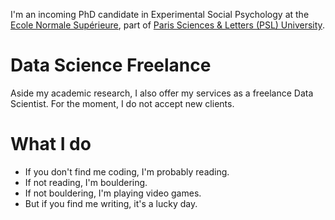 I'm an incoming PhD candidate in Experimental Social Psychology at the [Ecole Normale Supérieure](https://en.wikipedia.org/wiki/%C3%89cole_normale_sup%C3%A9rieure_(Paris)), part of [Paris Sciences & Letters (PSL) University](https://psl.eu/en/university/psl-international-rankings).

# Data Science Freelance

Aside my academic research, I also offer my services as a freelance Data Scientist. For the moment, I do not accept new clients. 

# What I do

- If you don't find me coding, I'm probably reading. 
- If not reading, I'm bouldering. 
- If not bouldering, I'm playing video games. 
- But if you find me writing, it's a lucky day.